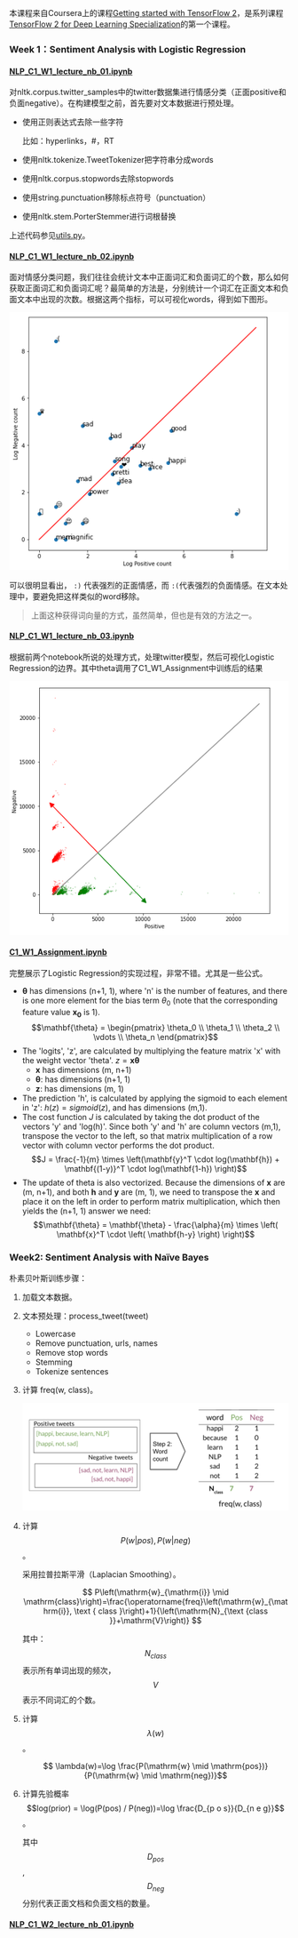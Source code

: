 本课程来自Coursera上的课程[Getting started with TensorFlow 2](https://www.coursera.org/learn/getting-started-with-tensor-flow2/home/welcome)，是系列课程[TensorFlow 2 for Deep Learning Specialization](https://www.coursera.org/specializations/tensorflow2-deeplearning)的第一个课程。

### Week 1：Sentiment Analysis with Logistic Regression

#### [NLP_C1_W1_lecture_nb_01.ipynb](http://15.15.166.35:18888/notebooks/eipi10/xuxiangwen.github.io/_notes/05-ai/54-tensorflow/classification-vector-spaces-in-nlp/NLP_C1_W1_lecture_nb_01.ipynb)

对nltk.corpus.twitter_samples中的twitter数据集进行情感分类（正面positive和负面negative）。在构建模型之前，首先要对文本数据进行预处理。

- 使用正则表达式去除一些字符

  比如：hyperlinks，#，RT

- 使用nltk.tokenize.TweetTokenizer把字符串分成words

- 使用nltk.corpus.stopwords去除stopwords

- 使用string.punctuation移除标点符号（punctuation）

- 使用nltk.stem.PorterStemmer进行词根替换

上述代码参见[utils.py](http://15.15.166.35:18888/edit/eipi10/xuxiangwen.github.io/_notes/05-ai/54-tensorflow/classification-vector-spaces-in-nlp/week1/utils.py)。

#### [NLP_C1_W1_lecture_nb_02.ipynb](http://15.15.166.35:18888/notebooks/eipi10/xuxiangwen.github.io/_notes/05-ai/54-tensorflow/classification-vector-spaces-in-nlp/NLP_C1_W1_lecture_nb_02.ipynb)

面对情感分类问题，我们往往会统计文本中正面词汇和负面词汇的个数，那么如何获取正面词汇和负面词汇呢？最简单的方法是，分别统计一个词汇在正面文本和负面文本中出现的次数。根据这两个指标，可以可视化words，得到如下图形。

![image-20210429144926423](images/image-20210429144926423.png)

可以很明显看出， `:)` 代表强烈的正面情感，而 `:(`代表强烈的负面情感。在文本处理中，要避免把这样类似的word移除。

> 上面这种获得词向量的方式，虽然简单，但也是有效的方法之一。

#### [NLP_C1_W1_lecture_nb_03.ipynb](http://15.15.166.35:18888/notebooks/eipi10/xuxiangwen.github.io/_notes/05-ai/54-tensorflow/classification-vector-spaces-in-nlp/NLP_C1_W1_lecture_nb_03.ipynb)

根据前两个notebook所说的处理方式，处理twitter模型，然后可视化Logistic Regression的边界。其中theta调用了C1_W1_Assignment中训练后的结果

![image-20210429174609083](images/image-20210429174609083.png)

#### [C1_W1_Assignment.ipynb](http://15.15.166.35:18888/notebooks/eipi10/xuxiangwen.github.io/_notes/05-ai/54-tensorflow/classification-vector-spaces-in-nlp/C1_W1_Assignment.ipynb)

完整展示了Logistic Regression的实现过程，非常不错。尤其是一些公式。

* $\mathbf{\theta}$ has dimensions (n+1, 1), where 'n' is the number of features, and there is one more element for the bias term $\theta_0$ (note that the corresponding feature value $\mathbf{x_0}$ is 1).
$$\mathbf{\theta} = \begin{pmatrix}
\theta_0
\\
\theta_1
\\ 
\theta_2 
\\ 
\vdots
\\ 
\theta_n
\end{pmatrix}$$
* The 'logits', 'z', are calculated by multiplying the feature matrix 'x' with the weight vector 'theta'.  $z = \mathbf{x}\mathbf{\theta}$
    * $\mathbf{x}$ has dimensions (m, n+1) 
    * $\mathbf{\theta}$: has dimensions (n+1, 1)
    * $\mathbf{z}$: has dimensions (m, 1)
* The prediction 'h', is calculated by applying the sigmoid to each element in 'z': $h(z) = sigmoid(z)$, and has dimensions (m,1).
* The cost function $J$ is calculated by taking the dot product of the vectors 'y' and 'log(h)'.  Since both 'y' and 'h' are column vectors (m,1), transpose the vector to the left, so that matrix multiplication of a row vector with column vector performs the dot product.
$$J = \frac{-1}{m} \times \left(\mathbf{y}^T \cdot log(\mathbf{h}) + \mathbf{(1-y)}^T \cdot log(\mathbf{1-h}) \right)$$
* The update of theta is also vectorized.  Because the dimensions of $\mathbf{x}$ are (m, n+1), and both $\mathbf{h}$ and $\mathbf{y}$ are (m, 1), we need to transpose the $\mathbf{x}$ and place it on the left in order to perform matrix multiplication, which then yields the (n+1, 1) answer we need:
$$\mathbf{\theta} = \mathbf{\theta} - \frac{\alpha}{m} \times \left( \mathbf{x}^T \cdot \left( \mathbf{h-y} \right) \right)$$



### Week2: Sentiment Analysis with Naïve Bayes

朴素贝叶斯训练步骤：

1. 加载文本数据。

2. 文本预处理：process_tweet(tweet)

    - Lowercase
    - Remove punctuation, urls, names
    - Remove stop words
    - Stemming
    - Tokenize sentences

3.  计算 freq(w, class)。

    ![img](images/MmWbHT6RTwGlmx0-kS8BxA_679ede84d1f64f3ebb9b52957e40c037_Screen-Shot-2020-09-08-at-4.33.37-PM.png)

4. 计算 $$P(w | pos), P(w | neg)  $$。

    采用拉普拉斯平滑（Laplacian Smoothing）。

    $$
    P\left(\mathrm{w}_{\mathrm{i}} \mid \mathrm{class}\right)=\frac{\operatorname{freq}\left(\mathrm{w}_{\mathrm{i}}, \text { class }\right)+1}{\left(\mathrm{N}_{\text {class }}+\mathrm{V}\right)}
    $$

    其中：$$N_{class}$$表示所有单词出现的频次，$$V$$表示不同词汇的个数。

3. 计算 $$\lambda (w)$$。

    $$ \lambda(w)=\log \frac{P(\mathrm{w} \mid \mathrm{pos})}{P(\mathrm{w} \mid \mathrm{neg})}$$

6. 计算先验概率 $$log(prior) = \log(P(pos) / P(neg))=\log \frac{D_{p o s}}{D_{n e g}}$$。

    其中$$D_{pos}$$,$$D_{neg}$$分别代表正面文档和负面文档的数量。 

#### [NLP_C1_W2_lecture_nb_01.ipynb](http://15.15.166.35:18888/notebooks/eipi10/xuxiangwen.github.io/_notes/05-ai/54-tensorflow/classification-vector-spaces-in-nlp/NLP_C1_W2_lecture_nb_01.ipynb)

